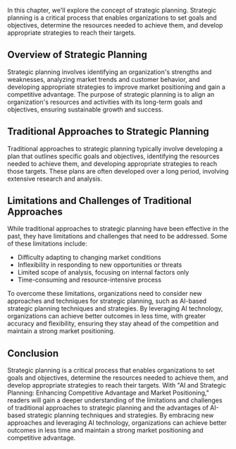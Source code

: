 
In this chapter, we'll explore the concept of strategic planning. Strategic planning is a critical process that enables organizations to set goals and objectives, determine the resources needed to achieve them, and develop appropriate strategies to reach their targets.

Overview of Strategic Planning
------------------------------

Strategic planning involves identifying an organization's strengths and weaknesses, analyzing market trends and customer behavior, and developing appropriate strategies to improve market positioning and gain a competitive advantage. The purpose of strategic planning is to align an organization's resources and activities with its long-term goals and objectives, ensuring sustainable growth and success.

Traditional Approaches to Strategic Planning
--------------------------------------------

Traditional approaches to strategic planning typically involve developing a plan that outlines specific goals and objectives, identifying the resources needed to achieve them, and developing appropriate strategies to reach those targets. These plans are often developed over a long period, involving extensive research and analysis.

Limitations and Challenges of Traditional Approaches
----------------------------------------------------

While traditional approaches to strategic planning have been effective in the past, they have limitations and challenges that need to be addressed. Some of these limitations include:

* Difficulty adapting to changing market conditions
* Inflexibility in responding to new opportunities or threats
* Limited scope of analysis, focusing on internal factors only
* Time-consuming and resource-intensive process

To overcome these limitations, organizations need to consider new approaches and techniques for strategic planning, such as AI-based strategic planning techniques and strategies. By leveraging AI technology, organizations can achieve better outcomes in less time, with greater accuracy and flexibility, ensuring they stay ahead of the competition and maintain a strong market positioning.

Conclusion
----------

Strategic planning is a critical process that enables organizations to set goals and objectives, determine the resources needed to achieve them, and develop appropriate strategies to reach their targets. With "AI and Strategic Planning: Enhancing Competitive Advantage and Market Positioning," readers will gain a deeper understanding of the limitations and challenges of traditional approaches to strategic planning and the advantages of AI-based strategic planning techniques and strategies. By embracing new approaches and leveraging AI technology, organizations can achieve better outcomes in less time and maintain a strong market positioning and competitive advantage.

